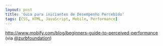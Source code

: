 ```yaml
---
layout: post
title: 'Guia para iniciantes de Desempenho Percebido'
tags: [CSS, HTML, JavaScript, Mobile, Performance]
---
```


<http://www.mobify.com/blog/beginners-guide-to-perceived-performance><br>
(via [@zurbfoundation](https://twitter.com/ZURBfoundation/status/515187983167655936))
